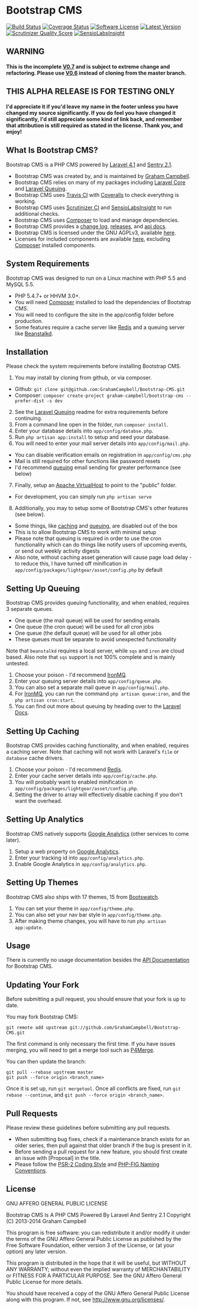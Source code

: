 Bootstrap CMS
=============


[![Build Status](https://img.shields.io/travis/GrahamCampbell/Bootstrap-CMS/master.svg)](https://travis-ci.org/GrahamCampbell/Bootstrap-CMS)
[![Coverage Status](https://img.shields.io/coveralls/GrahamCampbell/Bootstrap-CMS/master.svg)](https://coveralls.io/r/GrahamCampbell/Bootstrap-CMS)
[![Software License](https://img.shields.io/badge/license-AGPL%203.0-brightgreen.svg)](https://github.com/GrahamCampbell/Bootstrap-CMS/blob/master/LICENSE.md)
[![Latest Version](https://img.shields.io/github/release/GrahamCampbell/Bootstrap-CMS.svg)](https://github.com/GrahamCampbell/Bootstrap-CMS/releases)
[![Scrutinizer Quality Score](https://scrutinizer-ci.com/g/GrahamCampbell/Bootstrap-CMS/badges/quality-score.png?s=df19b33e11d486109decb5c9c78b1d7d049ddde6)](https://scrutinizer-ci.com/g/GrahamCampbell/Bootstrap-CMS)
[![SensioLabsInsight](https://insight.sensiolabs.com/projects/9eb79f92-a80a-46dc-9a3d-726c0ecc4162/mini.png)](https://insight.sensiolabs.com/projects/9eb79f92-a80a-46dc-9a3d-726c0ecc4162)


## WARNING

#### This is the incomplete [V0.7](https://github.com/GrahamCampbell/Bootstrap-CMS/issues?milestone=8) and is subject to extreme change and refactoring. Please use [V0.6](https://github.com/GrahamCampbell/Bootstrap-CMS/releases/tag/v0.6.0-alpha) instead of cloning from the master branch.


## THIS ALPHA RELEASE IS FOR TESTING ONLY

#### I'd appreciate it if you'd leave my name in the footer unless you have changed my source significantly. If you do feel you have changed it significantly, I'd still appreciate some kind of link back, and remember that attribution is still required as stated in the license. Thank you, and enjoy!


## What Is Bootstrap CMS?

Bootstrap CMS is a PHP CMS powered by [Laravel 4.1](http://laravel.com) and [Sentry 2.1](https://cartalyst.com/manual/sentry).

* Bootstrap CMS was created by, and is maintained by [Graham Campbell](https://github.com/GrahamCampbell).
* Bootstrap CMS relies on many of my packages including [Laravel Core](https://github.com/GrahamCampbell/Laravel-Core) and [Laravel Queuing](https://github.com/GrahamCampbell/Laravel-Queuing).
* Bootstrap CMS uses [Travis CI](https://travis-ci.org/GrahamCampbell/Bootstrap-CMS) with [Coveralls](https://coveralls.io/r/GrahamCampbell/Bootstrap-CMS) to check everything is working.
* Bootstrap CMS uses [Scrutinizer CI](https://scrutinizer-ci.com/g/GrahamCampbell/Bootstrap-CMS) and [SensioLabsInsight](https://insight.sensiolabs.com/projects/9eb79f92-a80a-46dc-9a3d-726c0ecc4162) to run additional checks.
* Bootstrap CMS uses [Composer](https://getcomposer.org) to load and manage dependencies.
* Bootstrap CMS provides a [change log](https://github.com/GrahamCampbell/Bootstrap-CMS/blob/master/CHANGELOG.md), [releases](https://github.com/GrahamCampbell/Bootstrap-CMS/releases), and [api docs](http://grahamcampbell.github.io/Bootstrap-CMS).
* Bootstrap CMS is licensed under the GNU AGPLv3, available [here](https://github.com/GrahamCampbell/Bootstrap-CMS/blob/master/LICENSE.md).
* Licenses for included components are available [here](https://github.com/GrahamCampbell/Bootstrap-CMS/tree/master/licenses), excluding [Composer](https://getcomposer.org) installed components.


## System Requirements

Bootstrap CMS was designed to run on a Linux machine with PHP 5.5 and MySQL 5.5.

* PHP 5.4.7+ or HHVM 3.0+.
* You will need [Composer](https://getcomposer.org) installed to load the dependencies of Bootstrap CMS.
* You will need to configure the site in the app/config folder before production.
* Some features require a cache server like [Redis](http://redis.io) and a queuing server like [Beanstalkd](http://kr.github.io/beanstalkd).


## Installation

Please check the system requirements before installing Bootstrap CMS.

1. You may install by cloning from github, or via composer.
  * Github: `git clone git@github.com:GrahamCampbell/Bootstrap-CMS.git`
  * Composer: `composer create-project graham-campbell/bootstrap-cms --prefer-dist -s dev`
2. See the [Laravel Queuing](https://github.com/GrahamCampbell/Laravel-Queuing) readme for extra requirements before continuing.
3. From a command line open in the folder, run `composer install`.
4. Enter your database details into `app/config/databse.php`.
5. Run `php artisan app:install` to setup and seed your database.
6. You will need to enter your mail server details into `app/config/mail.php`.
  * You can disable verification emails on registration in `app/config/cms.php`
  * Mail is still required for other functions like password resets
  * I'd recommend [queuing](#setting-up-queing) email sending for greater performance (see below)
7. Finally, setup an [Apache VirtualHost](http://httpd.apache.org/docs/current/vhosts/examples.html) to point to the "public" folder.
  * For development, you can simply run `php artisan serve`
8. Additionally, you may to setup some of Bootstrap CMS's other features (see below).
  * Some things, like [caching](#setting-up-caching) and [queuing](#setting-up-queing), are disabled out of the box
  * This is to allow Bootstrap CMS to work with minimal setup
  * Please note that queuing is required in order to use the cron functionality which can do things like notify users of upcoming events, or send out weekly activity digests
  * Also note, without caching asset generation will cause page load delay - to reduce this, I have turned off minification in `app/config/packages/lightgear/asset/config.php` by default


## Setting Up Queuing

Bootstrap CMS provides queuing functionality, and when enabled, requires 3 separate queues.

  * One queue (the mail queue) will be used for sending emails
  * One queue (the cron queue) will be used for all cron jobs
  * One queue (the default queue) will be used for all other jobs
  * These queues must be separate to avoid unexpected functionality

Note that `beanstalkd` requires a local server, while `sqs` and `iron` are cloud based.
Also note that `sqs` support is not 100% complete and is mainly untested.

1. Choose your poison - I'd recommend [IronMQ](http://www.iron.io/mq).
2. Enter your queuing server details into `app/config/queue.php`.
3. You can also set a separate mail queue in `app/config/mail.php`.
4. For [IronMQ](http://www.iron.io/mq), you can run the command `php artisan queue:iron`, and the `php artisan cron:start`.
5. You can find out more about queuing by heading over to the [Laravel Docs](http://laravel.com/docs/queues).


## Setting Up Caching

Bootstrap CMS provides caching functionality, and when enabled, requires a caching server.
Note that caching will not work with Laravel's `file` or `database` cache drivers.

1. Choose your poison - I'd recommend [Redis](http://redis.io).
2. Enter your cache server details into `app/config/cache.php`.
3. You will probably want to enabled minification in `app/config/packages/lightgear/asset/config.php`.
4. Setting the driver to array will effectively disable caching if you don't want the overhead.


## Setting Up Analytics

Bootstrap CMS natively supports [Google Analytics](http://www.google.com/analytics) (other services to come later).

1. Setup a web property on [Google Analytics](http://www.google.com/analytics).
2. Enter your tracking id into `app/config/analytics.php`.
3. Enable Google Analytics in `app/config/analytics.php`.


## Setting Up Themes

Bootstrap CMS also ships with 17 themes, 15 from [Bootswatch](http://bootswatch.com).

1. You can set your theme in `app/config/theme.php`.
2. You can also set your nav bar style in `app/config/theme.php`.
3. After making theme changes, you will have to run `php artisan app:update`.


## Usage

There is currently no usage documentation besides the [API Documentation](http://grahamcampbell.github.io/Bootstrap-CMS) for Bootstrap CMS.


## Updating Your Fork

Before submitting a pull request, you should ensure that your fork is up to date.

You may fork Bootstrap CMS:

    git remote add upstream git://github.com/GrahamCampbell/Bootstrap-CMS.git

The first command is only necessary the first time. If you have issues merging, you will need to get a merge tool such as [P4Merge](http://perforce.com/product/components/perforce_visual_merge_and_diff_tools).

You can then update the branch:

    git pull --rebase upstream master
    git push --force origin <branch_name>

Once it is set up, run `git mergetool`. Once all conflicts are fixed, run `git rebase --continue`, and `git push --force origin <branch_name>`.


## Pull Requests

Please review these guidelines before submitting any pull requests.

* When submitting bug fixes, check if a maintenance branch exists for an older series, then pull against that older branch if the bug is present in it.
* Before sending a pull request for a new feature, you should first create an issue with [Proposal] in the title.
* Please follow the [PSR-2 Coding Style](https://github.com/php-fig/fig-standards/blob/master/accepted/PSR-2-coding-style-guide.md) and [PHP-FIG Naming Conventions](https://github.com/php-fig/fig-standards/blob/master/bylaws/002-psr-naming-conventions.md).


## License

GNU AFFERO GENERAL PUBLIC LICENSE

Bootstrap CMS Is A PHP CMS Powered By Laravel And Sentry 2.1
Copyright (C) 2013-2014  Graham Campbell

This program is free software: you can redistribute it and/or modify
it under the terms of the GNU Affero General Public License as published by
the Free Software Foundation, either version 3 of the License, or
(at your option) any later version.

This program is distributed in the hope that it will be useful,
but WITHOUT ANY WARRANTY; without even the implied warranty of
MERCHANTABILITY or FITNESS FOR A PARTICULAR PURPOSE.  See the
GNU Affero General Public License for more details.

You should have received a copy of the GNU Affero General Public License
along with this program.  If not, see <http://www.gnu.org/licenses/>.
